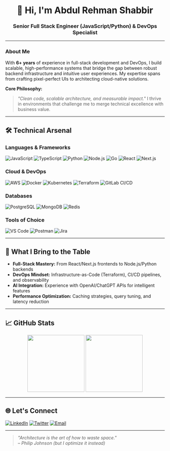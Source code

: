<h1 align="center">👋 Hi, I'm Abdul Rehman Shabbir</h1>
<h3 align="center">Senior Full Stack Engineer (JavaScript/Python) & DevOps Specialist</h3>

---

### **About Me**  
With **6+ years** of experience in full-stack development and DevOps, I build scalable, high-performance systems that bridge the gap between robust backend infrastructure and intuitive user experiences. My expertise spans from crafting pixel-perfect UIs to architecting cloud-native solutions.

**Core Philosophy:**  
> *"Clean code, scalable architecture, and measurable impact."* I thrive in environments that challenge me to merge technical excellence with business value.

---

## 🛠️ **Technical Arsenal**

### **Languages & Frameworks**
![JavaScript](https://img.shields.io/badge/-JavaScript-000?&logo=JavaScript)
![TypeScript](https://img.shields.io/badge/-TypeScript-000?&logo=TypeScript&logoColor=007ACC)
![Python](https://img.shields.io/badge/-Python-000?&logo=Python)
![Node.js](https://img.shields.io/badge/-Node.js-000?&logo=Node.js)
![Go](https://img.shields.io/badge/-GO-000?&logo=Go)
![React](https://img.shields.io/badge/-React-000?&logo=React)
![Next.js](https://img.shields.io/badge/-Next.js-000?&logo=Next.js)

### **Cloud & DevOps**
![AWS](https://img.shields.io/badge/-AWS-000?&logo=Amazon-AWS)
![Docker](https://img.shields.io/badge/-Docker-000?&logo=Docker)
![Kubernetes](https://img.shields.io/badge/-Kubernetes-000?&logo=Kubernetes)
![Terraform](https://img.shields.io/badge/-Terraform-000?&logo=Terraform)
![GitLab CI/CD](https://img.shields.io/badge/-GitLab%20CI/CD-000?&logo=GitLab)

### **Databases**
![PostgreSQL](https://img.shields.io/badge/-PostgreSQL-000?&logo=PostgreSQL)
![MongoDB](https://img.shields.io/badge/-MongoDB-000?&logo=MongoDB)
![Redis](https://img.shields.io/badge/-Redis-000?&logo=Redis)

### **Tools of Choice**
![VS Code](https://img.shields.io/badge/-VS%20Code-000?&logo=Visual-Studio-Code)
![Postman](https://img.shields.io/badge/-Postman-000?&logo=Postman)
![Jira](https://img.shields.io/badge/-Jira-000?&logo=Jira)

---

## **🚀 What I Bring to the Table**
- **Full-Stack Mastery:** From React/Next.js frontends to Node.js/Python backends
- **DevOps Mindset:** Infrastructure-as-Code (Terraform), CI/CD pipelines, and observability
- **AI Integration:** Experience with OpenAI/ChatGPT APIs for intelligent features
- **Performance Optimization:** Caching strategies, query tuning, and latency reduction

---

## **📈 GitHub Stats**
<div align="center">
  <img height="180em" src="https://github-readme-stats.vercel.app/api?username=abdulrehmanshabbir&show_icons=true&theme=radical&include_all_commits=true"/>
  <img height="180em" src="https://github-readme-stats.vercel.app/api/top-langs/?username=abdulrehmanshabbir&layout=compact&theme=radical"/>
</div>

---

## **🌐 Let's Connect**
[![LinkedIn](https://img.shields.io/badge/-LinkedIn-0077B5?style=flat&logo=linkedin&logoColor=white)](https://www.linkedin.com/in/yourprofile/)
[![Twitter](https://img.shields.io/badge/-Twitter-1DA1F2?style=flat&logo=twitter&logoColor=white)](https://twitter.com/yourhandle)
[![Email](https://img.shields.io/badge/-Email-D14836?style=flat&logo=gmail&logoColor=white)](mailto:your.email@example.com)

---

> *"Architecture is the art of how to waste space."*  
> *– Philip Johnson (but I optimize it instead)*
